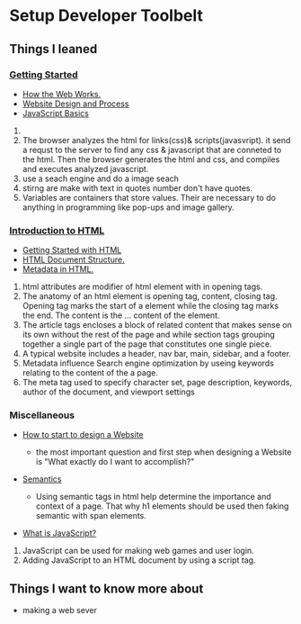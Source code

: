 # Setup Developer Toolbelt

## Things I leaned
### [Getting Started](https://developer.mozilla.org/en-US/docs/Learn/Getting_started_with_the_web/)
- [How the Web Works.](https://developer.mozilla.org/en-US/docs/Learn/Getting_started_with_the_web/How_the_Web_works)
- [ Website Design and Process](https://developer.mozilla.org/en-US/docs/Learn/Getting_started_with_the_web/What_will_your_website_look_like)
- [JavaScript Basics](https://developer.mozilla.org/en-US/docs/Learn/Getting_started_with_the_web/JavaScript_basics)

1. 
2. The browser analyzes the html for links(css)& scripts(javasvript). it send a requst to the server to find any css & javascript that are conneted to the html.
Then the browser generates the html and css, and compiles and executes analyzed javascript.
3. use a seach engine and do a image seach
4. stirng are make with text in quotes number don't have quotes.
5. Variables are containers that store values. Their  are necessary to do anything in programming like pop-ups and image gallery.


### [Introduction to HTML](https://developer.mozilla.org/en-US/docs/Learn/HTML/Introduction_to_HTML/)
- [ Getting Started with HTML](https://developer.mozilla.org/en-US/docs/Learn/HTML/Introduction_to_HTML/Getting_started)
- [HTML Document Structure.](https://developer.mozilla.org/en-US/docs/Learn/HTML/Introduction_to_HTML/Document_and_website_structure)
- [Metadata in HTML.](https://developer.mozilla.org/en-US/docs/Learn/HTML/Introduction_to_HTML/The_head_metadata_in_HTML)

1. html attributes are modifier of  html element with in opening tags.
2.  The anatomy of an html element is opening tag, content, closing tag. Opening tag marks the start of a element while the closing tag marks the end. The content is the ... content of the element.
3. The article tags encloses a block of related content that makes sense on its own without the rest of the page and while section tags  grouping together a single part of the page that constitutes one single piece.
4.  A typical website includes a header, nav bar, main, sidebar, and a footer.
5. Metadata influence Search engine optimization by useing keywords relating to the content of the a page.
6. The meta tag used to specify character set, page description, keywords, author of the document, and viewport settings


### Miscellaneous
- [How to start to design a Website](https://developer.mozilla.org/en-US/docs/Learn/Common_questions/Thinking_before_coding)

    - the most important question and first step when designing a Website is "What exactly do I want to accomplish?"


- [Semantics](https://developer.mozilla.org/en-US/docs/Glossary/Semantics)

    - Using semantic tags in html help determine the importance and context of a page. That why h1 elements should be used then faking semantic with span elements.

- [What is JavaScript?](https://developer.mozilla.org/en-US/docs/Learn/JavaScript/First_steps/What_is_JavaScript)

1. JavaScript can be used for making web games and user login.
2. Adding JavaScript to an HTML document by using a script tag.
 

## Things I want to know more about
- making a web sever